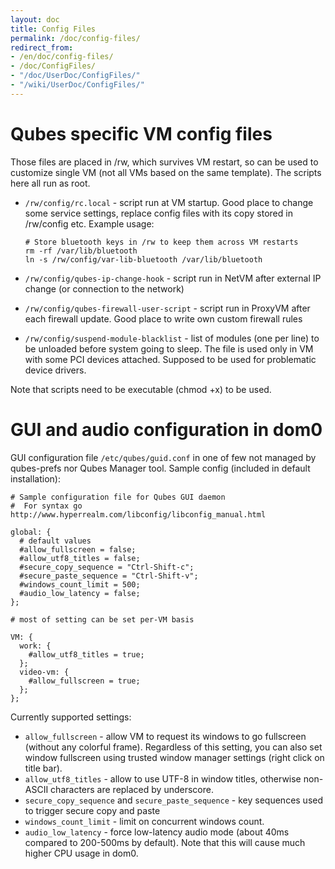 ```yaml
---
layout: doc
title: Config Files
permalink: /doc/config-files/
redirect_from:
- /en/doc/config-files/
- /doc/ConfigFiles/
- "/doc/UserDoc/ConfigFiles/"
- "/wiki/UserDoc/ConfigFiles/"
---
```


Qubes specific VM config files
==============================

Those files are placed in /rw, which survives VM restart, so can be used to customize single VM (not all VMs based on the same template).
The scripts here all run as root.

-   `/rw/config/rc.local` - script run at VM startup. Good place to change some service settings, replace config files with its copy stored in /rw/config etc. Example usage:

    ~~~
    # Store bluetooth keys in /rw to keep them across VM restarts
    rm -rf /var/lib/bluetooth 
    ln -s /rw/config/var-lib-bluetooth /var/lib/bluetooth
    ~~~

-   `/rw/config/qubes-ip-change-hook` - script run in NetVM after external IP change (or connection to the network)

-   `/rw/config/qubes-firewall-user-script` - script run in ProxyVM after each firewall update. Good place to write own custom firewall rules
-   `/rw/config/suspend-module-blacklist` - list of modules (one per line) to be unloaded before system going to sleep. The file is used only in VM with some PCI devices attached. Supposed to be used for problematic device drivers.

Note that scripts need to be executable (chmod +x) to be used.

GUI and audio configuration in dom0
===================================

GUI configuration file `/etc/qubes/guid.conf` in one of few not managed by qubes-prefs nor Qubes Manager tool. Sample config (included in default installation):

~~~
# Sample configuration file for Qubes GUI daemon
#  For syntax go http://www.hyperrealm.com/libconfig/libconfig_manual.html

global: {
  # default values
  #allow_fullscreen = false;
  #allow_utf8_titles = false;
  #secure_copy_sequence = "Ctrl-Shift-c";
  #secure_paste_sequence = "Ctrl-Shift-v";
  #windows_count_limit = 500;
  #audio_low_latency = false;
};

# most of setting can be set per-VM basis

VM: {
  work: {
    #allow_utf8_titles = true;
  };
  video-vm: {
    #allow_fullscreen = true;
  };
};
~~~

Currently supported settings:

-   `allow_fullscreen` - allow VM to request its windows to go fullscreen (without any colorful frame). Regardless of this setting, you can also set window fullscreen using trusted window manager settings (right click on title bar).
-   `allow_utf8_titles` - allow to use UTF-8 in window titles, otherwise non-ASCII characters are replaced by underscore.
-   `secure_copy_sequence` and `secure_paste_sequence` - key sequences used to trigger secure copy and paste
-   `windows_count_limit` - limit on concurrent windows count.
-   `audio_low_latency` - force low-latency audio mode (about 40ms compared to 200-500ms by default). Note that this will cause much higher CPU usage in dom0.

